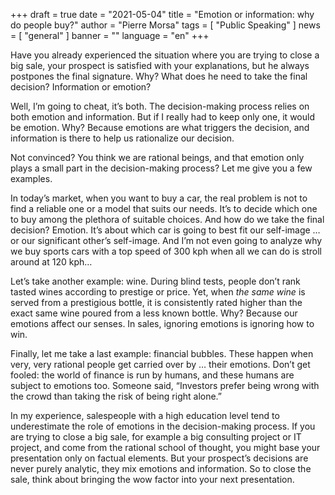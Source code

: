 +++
draft = true
date = "2021-05-04"
title = "Emotion or information: why do people buy?"
author = "Pierre Morsa"
tags = [ "Public Speaking" ]
news = [ "general" ]
banner = ""
language = "en"
+++

Have you already experienced the situation where you are trying to close a big sale, your prospect is satisfied with your explanations, but he always postpones the final signature. Why? What does he need to take the final decision? Information or emotion?

Well, I’m going to cheat, it’s both. The decision-making process relies on both emotion and information. But if I really had to keep only one, it would be emotion. Why? Because emotions are what triggers the decision, and information is there to help us rationalize our decision.

Not convinced? You think we are rational beings, and that emotion only plays a small part in the decision-making process? Let me give you a few examples.

In today’s market, when you want to buy a car, the real problem is not to find a reliable one or a model that suits our needs. It’s to decide which one to buy among the plethora of suitable choices. And how do we take the final decision? Emotion. It’s about which car is going to best fit our self-image … or our significant other’s self-image. And I’m not even going to analyze why we buy sports cars with a top speed of 300 kph when all we can do is stroll around at 120 kph…

Let’s take another example: wine. During blind tests, people don’t rank tasted wines according to prestige or price. Yet, when *the same wine* is served from a prestigious bottle, it is consistently rated higher than the exact same wine poured from a less known bottle. Why? Because our emotions affect our senses. In sales, ignoring emotions is ignoring how to win.

Finally, let me take a last example: financial bubbles. These happen when very, very rational people get carried over by … their emotions. Don’t get fooled: the world of finance is run by humans, and these humans are subject to emotions too. Someone said, “Investors prefer being wrong with the crowd than taking the risk of being right alone.”

In my experience, salespeople with a high education level tend to underestimate the role of emotions in the decision-making process. If you are trying to close a big sale, for example a big consulting project or IT project, and come from the rational school of thought, you might base your presentation only on factual elements. But your prospect’s decisions are never purely analytic, they mix emotions and information. So to close the sale, think about bringing the wow factor into your next presentation.
